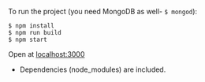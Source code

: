 To run the project (you need MongoDB as well- `$ mongod`):

```
$ npm install
$ npm run build
$ npm start
```

Open at <localhost:3000>

* Dependencies (node_modules) are included.
